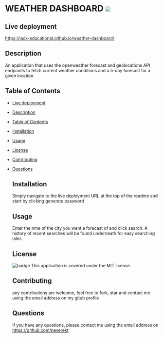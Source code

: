 
# WEATHER DASHBOARD   <image src="https://img.shields.io/badge/license-MIT-green/size=100"> 
## Live deployment

https://jack-educational.github.io/weather-dashboard/
  
  ## Description
  An application that uses the openweather forecast and geolocations API endpoints to fetch current weather conditions and a 5-day forecast for a given location. 
  
  ## Table of Contents

- [Live deployment](#live-deployment)
- [Description](#description)
- [Table of Contents](#table-of-contents)
- [Installation](#installation)
- [Usage](#usage)
- [License](#license)
- [Contributing](#contributing)
- [Questions](#questions)

  ## Installation
  Simply navigate to the live deployment URL at the top of the readme and start by clicking generate password
  
  ## Usage
  Enter the nme of the city you want a forecast of and click search. A history of recent searches will be found underneath for easy searching later.
  
  ## License
  ![badge](https://img.shields.io/badge/license-MIT-brightgreen)
  This application is covered under the MIT license.
  
  ## Contributing
  any contributions are welcome, feel free to fork, star and contact me using the email address on my gitub profile
  
  ## Questions
  If you have any questions, please contact me using the email address on https://github.com/neverekt
